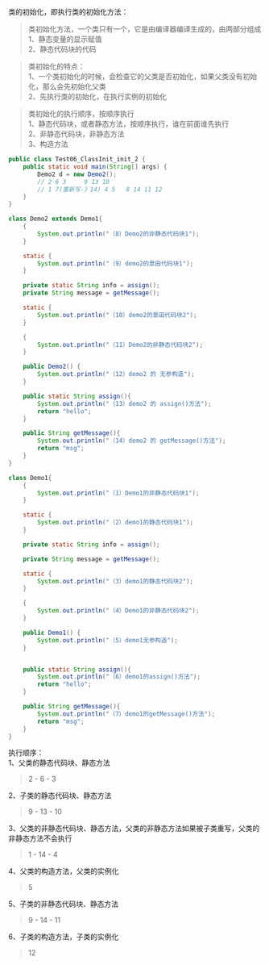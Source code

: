类的初始化，即执行类的初始化方法：<clinit>

>类初始化方法，一个类只有一个，它是由编译器编译生成的，由两部分组成  
1、静态变量的显示赋值  
2、静态代码块的代码  

>类初始化的特点：  
1、一个类初始化的时候，会检查它的父类是否初始化，如果父类没有初始化，那么会先初始化父类  
2、先执行类的初始化，在执行实例的初始化  

>类初始化的执行顺序，按顺序执行  
1、静态代码块，或者静态方法，按顺序执行，谁在前面谁先执行  
2、非静态代码块，非静态方法  
3、构造方法  

```java
public class Test06_ClassInit_init_2 {
    public static void main(String[] args) {
        Demo2 d = new Demo2();
        // 2 6 3     9 13 10
        // 1 7(重新写-》14) 4 5   8 14 11 12
    }
}

class Demo2 extends Demo1{
    {
        System.out.println("（8）Demo2的非静态代码块1");
    }

    static {
        System.out.println("（9）demo2的景田代码块1");
    }

    private static String info = assign();
    private String message = getMessage();

    static {
        System.out.println("（10）demo2的景田代码块2");
    }

    {
        System.out.println("（11）Demo2的非静态代码块2");
    }

    public Demo2() {
        System.out.println("（12）demo2 的 无参构造");
    }

    public static String assign(){
        System.out.println("（13）demo2 的 assign()方法");
        return "hello";
    }

    public String getMessage(){
        System.out.println("（14）demo2 的 getMessage()方法");
        return "msg";
    }
}

class Demo1{
    {
        System.out.println("（1）Demo1的非静态代码块1");
    }

    static {
        System.out.println("（2）demo1的静态代码块1");
    }

    private static String info = assign();

    private String message = getMessage();

    static {
        System.out.println("（3）demo1的静态代码块2");
    }

    {
        System.out.println("（4）Demo1的非静态代码块2");
    }

    public Demo1() {
        System.out.println("（5）demo1无参构造");
    }


    public static String assign(){
        System.out.println("（6）demo1的assign()方法");
        return "hello";
    }

    public String getMessage(){
        System.out.println("（7）demo1的getMessage()方法");
        return "msg";
    }
}
```

执行顺序：  
1、父类的静态代码块、静态方法  
>2 - 6 - 3  
  
2、子类的静态代码块、静态方法  
>9 - 13 - 10  
  
3、父类的非静态代码块、静态方法，父类的非静态方法如果被子类重写，父类的非静态方法不会执行  
>1 - 14 - 4   
  
4、父类的构造方法，父类的实例化  
>5  
  
5、子类的非静态代码块、静态方法  
>9 - 14 - 11  
  
6、子类的构造方法，子类的实例化  
>12  

